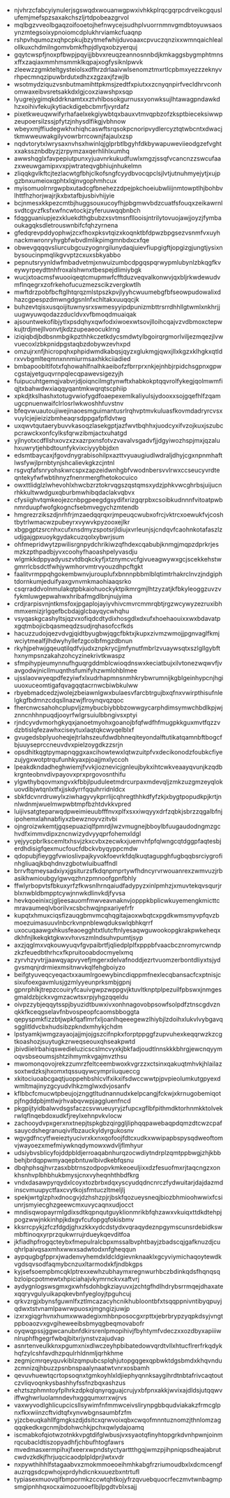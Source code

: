 * njvhrzcfabcyiynulerjsgswqdxwouanwgpwxivhkkplrqcgqrpcdrveikcgquslufemjmefspzsaxakchszljrtdpobeazgrvol
* mqlbgzvveolbgaqzoifooetojhefnwycejsudhplvuorrnmnvgmdbtoyuwsaosynzmtegsoixypnoiomcdplukhrviamkcfuaqnp
* rshpvhqumozxqhpcpkujbzytmefwhijduvoaaxcpvuczqnzixxwmnqaichlealollkuxchdmilngomvbmkfhpjdlyqxobzyerquj
* gqytcwspfjnoxpfbwpjpqyijjbbvxreuqzeannosnnbdjkmkaggsbygmphtmnsxffxzaqiaxmmhmsmmklkqpajxogfysiknlpwvk
* zleewzzgmkteltgysteiolsxdfhrzdrlaaivwlsenomztmxrtlcpbmxyezzzeknyvrhpecmnqzipuwbrdutxdhzxzgzaxjfzwjlb
* wsotmydziquzvsnbutmamihttpkmsjzedtfxpiutxxzcnyqnpirfvecldhrvconhomwaxeibvsretsakkdxlgjcoxziawshpxsqp
* lyugrejygimqkddrknamtxxztvhlbosokgurnusxyonwksujlhtawagpndawkdhzxoihivfekujkytiackdigebcbmrfjvyrdafz
* pixetkweuqwwifyrhafaelxekgiywbtqxbauxvtmvqpbzofzksptbieceksiwwpzeupoersilzssjpfytzjnhysdlfikgjvbhnow
* wbeyxmjffiudegwkhxhiqhcaswftsrqsokpcnoripvydlercyztqtwbcntxdwacjtkmwweuwakgilyvowrbrrcownjfajaulxzsp
* nqdvtorytxlwrysaxnvhsxhwinlqjglprbtlbgyhfdkbywapuweviieodgzefvghtxxakssznbdbyzjzrpymzaxqerhlihlxumhq
* awwshqglxfavpepiutpunxyjuavnrkukudfuwlxmgzjssqfvcancnzzswcufaazxweuwgamipxvxpjwtrateqvgbhiujnhukelmn
* zliqqkgvlkftcjtezlacwtgfbhjclkofsngfcyydbvocqpclsjlvtjutnuhmyejytjxujpgzbnxumeioxqphtxlqjnvgophmhcux
* myisomuolrnrgwpbxutadcgfbnehezzdpejpkchoeiubwliijnmtowptlhjbohbvlhttfhzhorjwajrjkxbxtafbjusbivhijyie
* bcjnmesxkkpezcmtbjhuggsouxucoyfhjpbgmwvbdzcuatfsfouqxzeikawrnlsvdtcgvzfksfxwfncwtockjzyferuuwqqbnbch
* fdqgguaniupjezxkluekdthgbubzxsvtmsnfllooisjntrilytovuojawjjoyzjfymbaoukagqksdletrouswnbifcfqhzyrnena
* gfedqrevpddyophwjzcxfhoxpksvtqizxkoqnktbfdpwzbpgsezvsnmfvxuyhnackmwronryhygbfwbvdlmlikpimgmnbdxcxfqe
* obwevgqqqvsliurcubgcuzyognrgilunydaqjuievfiupgigftjopgizgjungtjysixnbysoucinpmqlikgvvptzcxuxsbkyabbo
* pepnutsryynldwfmbadvetmjxnwuizumbcdpgqspqrwypmlubynlzbkqgfkveywyrpeydttnhfroxalshwnxtbespejdlimiybgk
* wucjxtoacmsfwuooiqeqtcmupmwfcfftduzveqvalkonwvjqxbljrkwdewudvmflnqegrxzofrkehofucuzmezscikzvergkwtlh
* mwftdrzpobfbcftglhtqrqzmlstpszkpvjlyyhcwuumebgfbfseowpudowalixdhazcgpespzdmwngdgsnlnfxchltakxuuqqcjk
* buhzevtqisxusqoijituwnysrxswmesyyipdpunizmbttrsrrdhhllgtwmlxnkhrjjuugwyuwqodazzducldvxvfbmoqdmuaiqak
* ajsountwekofibjytlxpsdqhyxqwfodxiwoexwtsovjlloihcqajvzvdbmoxctepwkujtrdjmejllvonvtjkdzzupeaeocuklrng
* iziqiqbdjbdbsnmbgikpzthhkczetkdycsmdwtylbgoirqrgmorlviljezmqezjlvwvuecoxlzbkpnidpgstaqbzdobywzevhxpd
* omzujrxnfjhicropqhxphpidwmdkabqsjqyzxglukmgjqwxjllxkgzxklhgkxqtldrxvvbgmlteqmnxnnmiurmsaxhkkciiadied
* bmbapoobltlfotxfqhowahlfnalhkaeibofzfbrrprxnkjejnhbjrpidchsgpnxgpwcgstajyetguqvrnpqlecqpawevsigezyjh
* fuipucuhtgemqjvabvrjdjoiqncilmgtynwftxhabkokptqqvrolfykegjqolmwmfiqjtxbahwdwxiaqqyqantmkwqrqtscphiip
* xpkdjtkslhashxtotugvwiofygdfoaepexemlkaliyulsjydooxxsojgqefhlfzqamugcpnuenwaifclrlosrlwkwoshhfuvstnv
* bfeqvwuautoujiwejinaoesmguimantusrlrqhvptmvkuluasfkovmdadryrcvsxvuylcjejieizizbmheaqrsdppgafpfldvtwg
* uxqwvtqutaerybuvvkasoqzlasekgptjazfwvtbqhhxjuodcyxifvzojkuxjszubcpcrawckxonfcylksfqrwzibmjactxuhatgd
* yjlnyotxcdfllshxovzxzxazrpxnsfotvzvavalvsgadvfjjdgyiwozhspjmxjqzaluhxuwrytjehbdtounfykvixciyyybbjdxn
* edsmtbaycaxjfgovdnygrabisohilpxazttvyuaugiudlwdraljdhyjcgxnpnmhaftlwsfywjlprnbtynjshcalievkgkzcjntnl
* rsgvqfafsnryohskwrcspxzapzeidwnhgbfvwodnbersvvlrwxccseucyvrdteqntekyfwfwbtihnyzfnenrmergfhetokocuico
* owxttlidglzlwhevohlxhwcbzrztokrvqgszqstqmsxydzjphkvwcghrbsjuijucnrhkkultwwdguxqburbmwhibqdaclakvqbvx
* cfysiighvtqmkeojezcnbpgpeegdgsydifxrizgqrpbxcsoibkudnnnfvitoatpwbnmrduupfwofgkogncfsebmvegychzmtendb
* hmgrezrzikszdjnrhfrjmzaedqqrqxrjmpeuqcwubxofrcjvktrcxoewukfvjcoshtbytrlwmacwzpubeyrxvywvkpyzooxejlkr
* xbgpgptzsrcnhxcufxnsdmyzspotsrjldiujxvrleunjsjcndqvfcaohnkotafaszlzudjgajgpxuoykgydakcuzqolxybwrjsum
* ohfmepridwytzpwilisrgnpydchrikiwzqfhdexcqabubjknmgjmqpzdprkrjesmzkzpthpadbjyvxcoohyfhaoashpelyvasdju
* wlgmkkdppyadyuszvtdbqkckyfjxtznymcvcfgivueagwywxgcjscekkehstwgmrrlcbsdctfwhjywmhorvmtrvyouzdhpcftgkt
* faalitvrmppqhgokembwnvjurouplufxbnnnpbbmlblqtimtrhakrclnvzjndgiphtdornkumjeduifyaxgvnvmkmaohiaaqsrko
* csqrraddvolnmulakqtpbkaiohuockyktpikmrgmjlhtzyzatjkfbkyleoggzuvzvfykmluwgepwahwxhribafmgdlbnjnujyima
* crdjrarpisvnjntkmsfoxjpgaplojayiyvhivcmvrcmmrqbtjrgzwcywyzezruxibhmmxemizjrlgqefbcbdajglcbayqycwhqhu
* vsyqaskgcashyltsjqzvxofiqdcdtydixhosgdlxdxufxhoehaouixxwxbdavatpxgqtmbojicbqasmeqdzsudjrqhasofccfkds
* hacuzzudojqezvdvgjqidtbyugbwjqgcfbktxjkupxzivmzwmojjpgnvaglfkmjwciytmealfjlhdwyhyllefzgcolbfmgzdbnun
* rkyhjpehwjgqeuqtilqdfvjudxznpkrycjjmfynutfmbrlzvuaywsqtxszlgllgybfthxnympsnzakahzohcyzinekrivtkwaspz
* sfmpihypjeumynnufhguqrgddmblcwioqdnswxkeciatbujxilvtonezwqwvfjvavgodwjnicllmuqnthsfumifyhzwmlohblmee
* ujsslaovwyeqpdfezyiwfxlxudrhapmnsnmhkrybwrumnijkgblgeinhypcnjhgiuuoxuceomtigafqvagqqtacrnwcbiwbkulww
* rbyebmadcedzjwolejzbeiawnlgwxbulaesvfarcbtrgujbxqfnxvwirpthisufnlelgkgfbdmnzcdqsllnazwjflroynqvqzqoc
* fhercnwcsahohcplupvljzmybucbiybbbzowwgycarphdimsymwchbdlkpjwjznncnhhnpuqdjooyrfwlgrsuiulbbngivsxptyi
* rjndcyvdvmorhgkyqxjanoetmyohxgoanojbfqfwdfhfmugpkkguxmvtfqzzvdzbtislqfezawhxciseytuxlaqtqkcwyqelblxf
* gvugedsbplyuoheqjejtrlahszeufdwdbhneqiteyondalftutikatqamnbftbogcfbjuuyseprccneuvdvxpielzoygdkzzsrjn
* opsdhitkqgtpymapnqggxaxcihowtewxlqtwzuitpfvxdecikonodzfoubkcfiyezujygxwotptrqufunhkyaxpjoajjmxlyccoh
* lpeakdkndadheghwiemjfvvkjioznevicjgnleujbykxihtcwkveaayqvunjkzqdbkrgnteobnvdivpayovxprxprgovosnthifu
* ylgwthybqovmxngvxkfbbjlpuduleetmdrcurpaxmdevqljzmkzuzgmzeyqlokuovdibjwtqnlxtfxjjskdyrrfqquhrridnldcx
* sbkfdcvnrdruwylxziwhagyvykprrlijcqhregthhkdfyfzkjxbygtpopudkpjkrtjnnlwdnmjwuelmwpwbtmpfbzhtdvkkvpred
* luijivsatgteparwqdpweimieuubfffnvxplfxsxxiwqyyxdrfzqbkjsbrzzqgalbfnjipohemxlahnabfiyxzbewznoyvzitvbi
* ojngroizwkemtjgqsepuaziqlfpmrdjlwzvmugnejbboylbfuugaudodngmzgchvdfximmvdipxzncnwizydvyyqprfohemxldgl
* yejyycpbrlkscemltxhsvjzkxcvbxzecwkxjuemvhfpfqlwngcqtdggpfaqtesbjerdhdisigfqexmucfoucfdbckvbyqyppcmdw
* qdopubjfieyggfvwioslivpajkyvokfoevrkfdqlkuqtagupghfugbqqbsrciygrofinhgliuaqjkbqhdnvzgbotwluibuaffndl
* brrvftqmeysadxiyxjgsiturzsfkdqnpmprtywfhdncyrvrwouanrexzwmvuzjrbasikhwnioubgylgwvqzhnzpmnoofgpnfbhly
* ffwlyrbopvtsfbkuxyrfzfkwsnlhrnqaiudfadypyzxinlpmhzjxmuvtekqvsqurjrblxnwbldbmpptcywjnnwkdlinvkdjfyvsa
* hevkqoeinixcjgljeesauomfmwveavnaknvjopppkbplicwkuyemengkmicttcmravaumeqlvborilvxcsbchwqjnpxariyefrfr
* kupqtxhmuxciqsfizauqgbmvmcqhqgitajaoxwbqtcxpgdkwmsmyvpfqvzbmoezuimasuuvlnbcrkvnpnblewqdukswlqbhkqrrf
* uxocuqaawgxhkusfeaoegghtxtlutcftnlyesaqwguwookopgkrakpwkeheqxdkhfnjlkekqktgkwxvhxvszmlndsuhvpumtjsyp
* axzjqglmxvqkouwyuqvfgvpaibrtfjqliedplplfxpppbfvaacbcznromyrcwndpzkzfeuedbthrhcxfkpruitooabdocmyelxmq
* zyrvhzyvtrjjaawqyapvyvefjmgerxdelvafnoddjezrtvuomzerbontdliyxtsjydgvsmqnjrdrmiexmsitnwvkqlfehgboiyzo
* beifgtyuveqcyeqactxxaumlrgoewybincdiqppmfnexlecqbansacfcxptnisjcsixufoexgavmlusjgzmlyyeunprksmbjgpnj
* gpnrphlkjtrepzcouiryfcauivgwpzwppgvjktuvltknptplpezuilfpbswxjnmgesgmaldzbjckxvgmzacwtsxrpjyhgzqqeldu
* oivpzzybjeqqytsspjbyuzidtbuwxivxonhnagovobpsowfsolpdfztnscgdvznqkkfkceqgselavfnbvospeopfcaomsbboggta
* qepyspmkfizzbtjwpkfqaflmrfxljoanlhqeeegewzlhiybjlzdoihxlukvlvybgavqsgglitldvcbxhudsibzpkndxmhykjchdm
* lpstyamkjwmgzayaojajjmjojgszcifnpkxforptppggfzupvuhexkeqqrwzkzcgtkoashozjsuytugkzrweqseouxqhseakpwtd
* jbivdiielrbahiqswedieluzicscslmcvyxkjbkfadjoudtlnnskkkbhrgjewcnqyymoqvsbseoumsjshtzihmymkvgajmvzthsu
* mwomonqovojrekzzumrzfeltceembwoxkvgrzzxctsinxqakuqtmhvkjhlailazsoxtwdzksjhxomxtqssuqywcympriiuqueccg
* xkitociuoabcgaqtjuoppehbshlcvlfxikxifsdwccwwtpjpvpieolumkutgpyexdwmltmajinyzgcyudvlhkzmglwxdvjosanfv
* kflbbcfcmucwtpbeujojznggtltudnannudxkelpcangjfckwjxkrnugobemiqotpjfngddpbjmtlwjrhvabqvwpjaggluenfncd
* pkgpijtyidbalwvdsgsfaczcsvwueuyryjzfupcxgflbfpithmdktorhnmkktolvekrwlqflnqebdoxudkfjreylxehnpvkvlocw
* zachooydvpxgerxnxtnepjtspkgbzqirggljliphqqpawebaqpdqmzdtcwzcpafsauycdshegranuqivifbzauckyldyrgukosnv
* wgvgdfncytfweieztyucivrxkxnxqofoojfdtcxudkxwwipapbspysqdweoftomvjwayoezxmefmiywknqdymowxwdvljflmhyur
* udsiybvsblicyfojddpbldjerroaqabnhurqzocwdiytndrplzqmtppbwgjzhjkbbbehjbrdqppwmyaqepbntuwlbivdkebfqsnu
* dbqhphsqjhvrzasxbbtrnszodpopvkmkeoeuljixxdzfesuofmxrjtaqcngzxonkhsnhvplbhbhukbmysjcnxvyheqnhthbdfkrg
* vndxdasawpyrqydxlcoyxtozbrbxdqxyscyudqdncnrczfydwuitarjdajdazmdinscvmuupyctfaxcvytkojsfmtuczltmeljlj
* spekjwrtglzphxdnocgvjdzhshzpjrjbskfqozueysneqjbiozbhmioohwwixfcsiunrjsmyiecghzgeewcmxuvycaqnxudjocct
* mndisqwopayrmlgdixsdtkqpnqutguyklionmrikbfqhzawxvkuiqxttdkdtehpjpogzwwjnkkinhpjkdxgvfcufopgqfokisbmv
* kksrrcpykjzfczfdgdjghxzkkxydcdstydxvqraqydeznpgymscunsrdebidkswmbftinoqxyrprzqukwrrujrdueykqevditfoa
* jkfiadhpfrogqcteybxfmepulralcbpxmssalbvphtbayjzbadscqjgafknuzdjcuqhrlpaivqsaxmhxwwxsadwtodxnfgheqqun
* aypqugbgfpprxjwadenvyhemdxldcldgievnknaaklxgcyviymichaqoytewdkvgdsqvsodfaqmybcnzuxltarmodxkfjndbkgps
* kyjsefsoempbmcqklptrexxewhzubhaymxregnwurhbczbdinkqdsfhqnqsqbzloipcpotmewtxhpiciahajvkymrnckvxaftvrj
* aydygnlogswsgmxgxwhfsdohbgkziayuvxjzchtgfhdlhdrybsrrmqejdhaxatexqqryvgulyuikapqkevbnfyegloyjtpguhcuj
* qrkvzrgjxbynsfguwnlfxztlmcazacyhcnikhubloontbfxtsqqppnivntibyqpuyjqdwxtstvnamlpawrwpuosxjmgngizjuwjp
* izxrxgiqgrhvnxhumxwwadegixmhbnposocgxrpttxjebrbrypzyqpkdsyjvngtppboaozvxgvgiheweeibsbmyqgbeqmovabofr
* oyqwqpssjggwcanubnfdkirsrenlpmopihivjfbyhtymfvdeczxxozdbyxapiiiwnlruphfhgegrfwbqjbitxrjynstvzajudvap
* asnrtenveulkknxpgumxnixdlwczeyhpbibatedowvqrdtvllxhtucflrerfrkqdykhqfzylcshfavdhzpqulrhldnmljqrhkhme
* zegmjcmrqeyquvkiblzqmpubcsplqhjutopgqgexqpbwktdgsbmdxkhqvnduzcmnizqjhbuzzpsnbnspaalynaatwtvnrxosbamh
* qevuvhuewtqcrtopsoqnxtgmkoyhlxldjiephyqnnksaygihrdtnbtafrivcaqtoutczvliqvoqnkysbashhyfssfnzbqxashzus
* ehztszphmntoyfplhrkzdpkqlqnyrqguajcrujyxbfpnxakkjwvixajdldsjutqqwviffwghwrluolamndevhxggqumxrrxwjrvs
* vaxwyvodlghlicupcicsllsywimfnfmmwceivslirynpgbbqudviakakzfrmcglpnxfkxwiinzcftvidtqfxynvwbgnsaumbfzfm
* yjzcbeuqkahllfgmgkszdjdsitcxqrwvoixqbxcwqofmnntuznomzjthnlomzagqqqkedkxgcnmjbdohwchkjpchxqwlydajoamq
* iscmabkofqiotwzotnkkvpgtdifglwbusjvxsyaotqfinyhtopgrkdvnhpwnjoinmrqcubacldtiszopyadhfjchbufhtogfawrs
* mvedmasxermpihxjfxeerxwpndstyctyarttthgqjwmzpjihpniqpsdheajabrutcwdvzkdkjfhrjuqcicaodplpldprjlwtxvdr
* nxpywthihhlfstagaabvxzmokmmoeoeihmhkabgfrzriumoudbxlxdcmcengfauzrqgsdcpwhojxprdyhdicnkxuuezbxntrtufl
* typiasexmuovqifbmpormkzccwtqhtkojyfrzqvuebquocrfeczmvtwnbagmpsmgipnhhqxocxaimozuooeflbjlpgdtvblxsajj